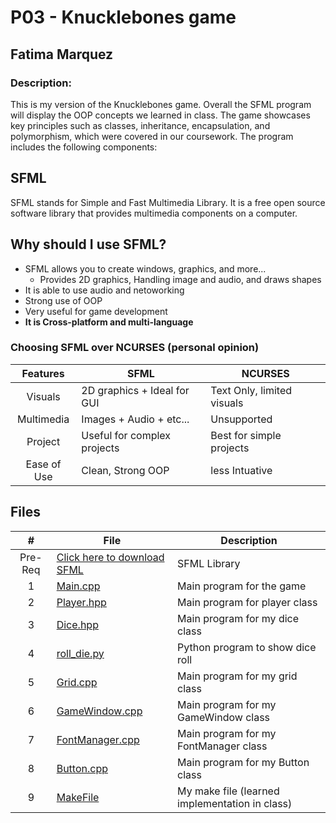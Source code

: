 # P03 - Knucklebones game
## Fatima Marquez
### Description:

This is my version of the Knucklebones game. Overall the SFML program will display the OOP concepts we learned in class. The game showcases key principles such as classes, inheritance, encapsulation, and polymorphism, which were covered in our coursework. The program includes the following components:

## SFML
SFML stands for Simple and Fast Multimedia Library. It is a free open source software library that provides multimedia components on a computer.

## Why should I use SFML?
- SFML allows you to create windows, graphics, and more...
  - Provides 2D graphics, Handling image and audio, and draws shapes
- It is able to use audio and netoworking
- Strong use of OOP
- Very useful for game development
- **It is Cross-platform and multi-language**
 
### Choosing SFML over NCURSES (personal opinion)
| Features | SFML            | NCURSES |
| :---:    | --------------- | -------------------------------------------------- |
| Visuals |  2D graphics + Ideal for GUI    | Text Only, limited visuals |
| Multimedia | Images + Audio + etc...            | Unsupported |
| Project | Useful for complex projects            | Best for simple projects |
| Ease of Use | Clean, Strong OOP            | less Intuative |

## Files

|   #   | File            | Description                                        |
| :---: | --------------- | -------------------------------------------------- |
|Pre-Req| [Click here to download SFML](https://www.sfml-dev.org/download.php) | SFML Library |
|   1   | [Main.cpp](main.cpp/) | Main program for the game  |
|   2   | [Player.hpp](player.hpp/) | Main program for player class     |
|   3   | [Dice.hpp](dice.hpp/) | Main program for my dice class     |
|   4   | [roll_die.py](roll_die.py/) | Python program to show dice roll   |
|   5   | [Grid.cpp](grid.cpp/) | Main program for my grid class     |
|   6   | [GameWindow.cpp](GameWindow.cpp/) | Main program for my GameWindow class     |
|   7   | [FontManager.cpp](FontManager.cpp/) | Main program for my FontManager class     |
|   8   | [Button.cpp](Button.cpp/) | Main program for my Button class     |
|   9   | [MakeFile](Makefile/) | My make file (learned implementation in class) |
